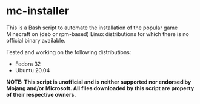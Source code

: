 # mc-installer
<p>This is a Bash script to automate the installation of the popular game Minecraft on (deb or rpm-based) Linux distributions for which there is no official binary available.</p>

Tested and working on the following distributions:
<ul>
<li>Fedora 32</li>
<li>Ubuntu 20.04</li>
</ul>

<b>NOTE: This script is unofficial and is neither supported nor endorsed by Mojang and/or Microsoft. All files downloaded by this script are property of their respective owners.</b>

